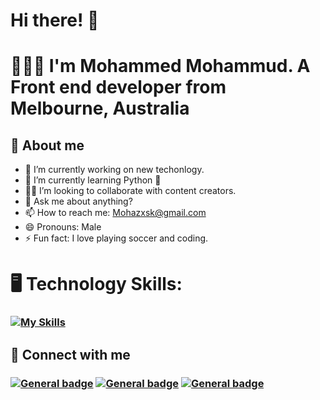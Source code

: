 # Hi there!  👋
# 🧑🏽‍💻 I'm Mohammed Mohammud.  A Front end developer from Melbourne, Australia

## 🚀 About me
- 🔭 I’m currently working on new techonlogy.
- 🌱 I’m currently learning Python :snake: 
- 🤝🏽 I’m looking to collaborate with content creators.
- 💬 Ask me about anything?
- 📫 How to reach me: Mohazxsk@gmail.com 
- 😄 Pronouns: Male 
- ⚡ Fun fact: I love playing soccer and coding.

# 🖥️ Technology Skills: 
### [![My Skills](https://skillicons.dev/icons?i=js,html,css,react,tailwind,nodejs,sass,figma)](https://skillicons.dev)
## 🔗 Connect with me
###  [![General badge](https://img.shields.io/badge/LinkedIn-0077B5?style=for-the-badge&logo=linkedin&logoColor=white)](https://www.linkedin.com/notifications/?filter=all)  [![General badge](https://img.shields.io/badge/Gmail-D14836?style=for-the-badge&logo=gmail&logoColor=white)](https://mail.google.com/mail/u/1/#inbox?compose=new) [![General badge](https://img.shields.io/badge/Twitter-1DA1F2?style=for-the-badge&logo=twitter&logoColor=white)](https://x.com/mohazxd?s=21&t=tylaIxS7pzIYgRXelAcZhw)



<!--
**Mohaz24/Mohaz24** is a ✨ _special_ ✨ repository because its `README.md` (this file) appears on your GitHub profile.



